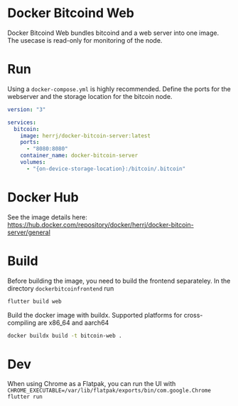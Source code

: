 # Docker Bitcoind Web
Docker Bitcoind Web bundles bitcoind and a web server into one image.
The usecase is read-only for monitoring of the node.

# Run
Using a `docker-compose.yml` is highly recommended. Define the ports for the webserver and the storage location for the bitcoin node.
``` yml
version: "3"

services:
  bitcoin:
    image: herrj/docker-bitcoin-server:latest
    ports:
      - "8080:8080"
    container_name: docker-bitcoin-server
    volumes:
      - "{on-device-storage-location}:/bitcoin/.bitcoin"
```

# Docker Hub
See the image details here: https://hub.docker.com/repository/docker/herrj/docker-bitcoin-server/general

# Build
Before building the image, you need to build the frontend separateley. In the directory `dockerbitcoinfrontend` run
``` bash
flutter build web
```

Build the docker image with buildx. Supported platforms for cross-compiling are x86_64 and aarch64
``` bash
docker buildx build -t bitcoin-web .
```

# Dev
When using Chrome as a Flatpak, you can run the UI with `CHROME_EXECUTABLE=/var/lib/flatpak/exports/bin/com.google.Chrome flutter run`